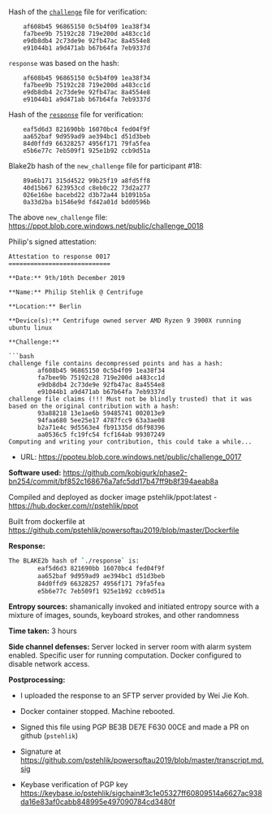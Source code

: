 Hash of the [`challenge`](https://ppot.blob.core.windows.net/public/challenge_0017) file for verification:

```
    af608b45 96865150 0c5b4f09 1ea38f34
    fa7bee9b 75192c28 719e200d a483cc1d
    e9db8db4 2c73de9e 92fb47ac 8a4554e8
    e91044b1 a9d471ab b67b64fa 7eb9337d
```

`response` was based on the hash:

```
    af608b45 96865150 0c5b4f09 1ea38f34
    fa7bee9b 75192c28 719e200d a483cc1d
    e9db8db4 2c73de9e 92fb47ac 8a4554e8
    e91044b1 a9d471ab b67b64fa 7eb9337d
```

Hash of the [`response`](https://ppot.blob.core.windows.net/public/response_0017_philip) file for verification:

```
    eaf5d6d3 821690bb 16070bc4 fed04f9f
    aa652baf 9d959ad9 ae394bc1 d51d3beb
    84d0ffd9 66328257 4956f171 79fa5fea
    e5b6e77c 7eb509f1 925e1b92 ccb9d51a
```

Blake2b hash of the `new_challenge` file for participant #18:

```
    89a6b171 315d4522 99b25f19 a8fd5ff8
    40d15b67 623953cd c8eb0c22 73d2a277
    026e16be bacebd22 d3b72a44 b1091b5a
    0a33d2ba b1546e9d fd42a01d bdd0596b
```

The above `new_challenge` file: https://ppot.blob.core.windows.net/public/challenge_0018

Philip's signed attestation:

```
Attestation to response 0017
============================

**Date:** 9th/10th December 2019

**Name:** Philip Stehlik @ Centrifuge

**Location:** Berlin

**Device(s):** Centrifuge owned server AMD Ryzen 9 3900X running ubuntu linux

**Challenge:**

```bash
challenge file contains decompressed points and has a hash:
        af608b45 96865150 0c5b4f09 1ea38f34
        fa7bee9b 75192c28 719e200d a483cc1d
        e9db8db4 2c73de9e 92fb47ac 8a4554e8
        e91044b1 a9d471ab b67b64fa 7eb9337d
challenge file claims (!!! Must not be blindly trusted) that it was based on the original contribution with a hash:
        93a88218 13e1ae6b 59485741 002013e9
        94faa680 5ee25e17 4787fcc9 63a3ae08
        b2a71e4c 9d5563e4 fb91335d d6f98396
        aa0536c5 fc19fc54 fcf164ab 99307249
Computing and writing your contribution, this could take a while...
```

- URL:     https://ppoteu.blob.core.windows.net/public/challenge_0017

**Software used:** https://github.com/kobigurk/phase2-bn254/commit/bf852c168676a7afc5dd17b47ff9b8f394aeab8a

Compiled and deployed as docker image pstehlik/ppot:latest - https://hub.docker.com/r/pstehlik/ppot

Built from dockerfile at https://github.com/pstehlik/powersoftau2019/blob/master/Dockerfile

**Response:**
```bash
The BLAKE2b hash of `./response` is:
        eaf5d6d3 821690bb 16070bc4 fed04f9f
        aa652baf 9d959ad9 ae394bc1 d51d3beb
        84d0ffd9 66328257 4956f171 79fa5fea
        e5b6e77c 7eb509f1 925e1b92 ccb9d51a
```

**Entropy sources:** shamanically invoked and initiated entropy source with a mixture of images, sounds, keyboard strokes, and other randomness

**Time taken:** 3 hours

**Side channel defenses:** Server locked in server room with alarm system enabled. Specific user for running computation. Docker configured to disable network access.

**Postprocessing:**

- I uploaded the response to an SFTP server provided by Wei Jie Koh.

- Docker container stopped. Machine rebooted.

- Signed this file using PGP BE3B DE7E F630 00CE and made a PR on github (`pstehlik`)

- Signature at https://github.com/pstehlik/powersoftau2019/blob/master/transcript.md.sig

- Keybase verification of PGP key https://keybase.io/pstehlik/sigchain#3c1e05327ff60809514a6627ac938da16e83af0cabb848995e497090784cd3480f
```
